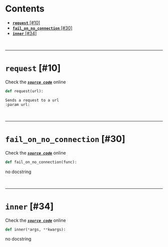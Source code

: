 



Contents
========

* [**`request`** [#10]](#request-10)
* [**`fail_on_no_connection`** [#30]](#fail_on_no_connection-30)
* [**`inner`** [#34]](#inner-34)


&nbsp;

--------
# **`request`** [#10]
  
Check the [***``source code``***](https://github.com/BrancoLab/BrainRender/tree/brainglobeintegration/blob/master/brainrender/Utils/webqueries.py#L10) online

```python
def request(url):
```  


```text
Sends a request to a url
:param url:
```

&nbsp;

--------
# **`fail_on_no_connection`** [#30]
  
Check the [***``source code``***](https://github.com/BrancoLab/BrainRender/tree/brainglobeintegration/blob/master/brainrender/Utils/webqueries.py#L30) online

```python
def fail_on_no_connection(func):
```  


no docstring

&nbsp;

--------
# **`inner`** [#34]
  
Check the [***``source code``***](https://github.com/BrancoLab/BrainRender/tree/brainglobeintegration/blob/master/brainrender/Utils/webqueries.py#L34) online

```python
def inner(*args, **kwargs):
```  


no docstring